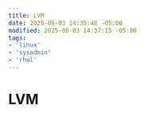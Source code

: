 ```yaml
---
title: LVM
date: 2025-08-03 14:35:48 -05:00
modified: 2025-08-03 14:37:15 -05:00
tags:
- 'linux'
- 'sysadmin'
- 'rhel'
---
```


# LVM
